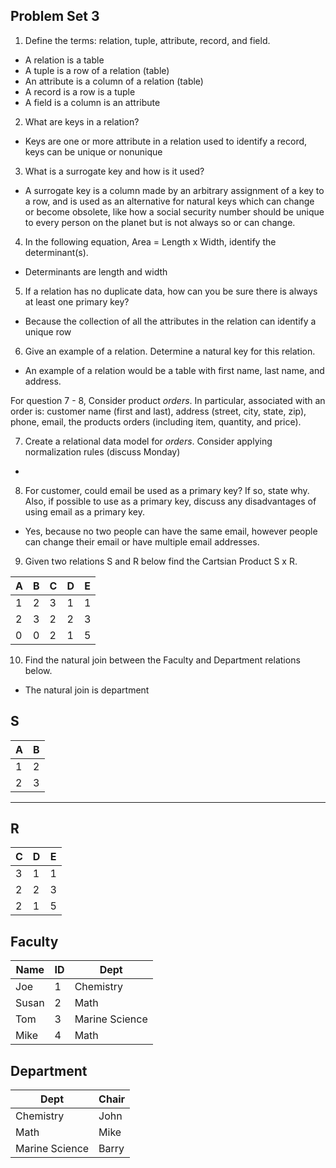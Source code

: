## Problem Set 3 

1. Define the terms: relation, tuple, attribute, record, and field.

  - A relation is a table
  - A tuple is a row of a relation (table)
  - An attribute is a column of a relation (table)
  - A record is a row is a tuple
  - A field is a column is an attribute

2. What are keys in a relation?

  - Keys are one or more attribute in a relation used to identify a record, keys can be unique or nonunique

3. What is a surrogate key and how is it used?

 - A surrogate key is a column made by an arbitrary assignment of a key to a row, and is used as an alternative for natural keys which can change or become obsolete, like how a social security number should be unique to every person on the planet but is not always so or can change.

4. In the following equation, Area = Length x Width, identify the determinant(s).

 - Determinants are length and width

5. If a relation has no duplicate data, how can you be sure there is always at least one primary key?

 - Because the collection of all the attributes in the relation can identify a unique row

6. Give an example of a relation.  Determine a natural key for this relation.

 - An example of a relation would be a table with first name, last name, and address.

 For question 7 - 8, Consider product *orders*.  In particular, associated with an order is: customer name (first and last), address (street, city, state, zip), phone, email, the products orders (including item, quantity, and price). 

7. Create a relational data model for *orders*.  Consider applying normalization rules (discuss Monday)

  - 

8. For customer, could email be used as a primary key?  If so, state why.  Also, if possible to use as a primary key, discuss any disadvantages of using email as a primary key.

  - Yes, because no two people can have the same email, however people can change their email or have multiple email addresses.

9. Given two relations S and R below find the Cartsian Product S x R. 

| A | B | C | D | E |
|---|---|---|---|---|
| 1 | 2 | 3 | 1 | 1 |
| 2 | 3 | 2 | 2 | 3 |
| 0 | 0 | 2 | 1 | 5 |



10. Find the natural join between the Faculty and Department relations below.

  - The natural join is department

S
--------------
| A | B |
|---|---|
| 1 | 2 |
| 2 | 3 |
---------

R
------------
| C | D | E |
|---|---|---|
| 3 | 1 | 1 |
| 2 | 2 | 3 |
| 2 | 1 | 5 |



Faculty
--------------
| Name | ID | Dept |
|-------|----|----------------|
| Joe | 1 | Chemistry |
| Susan | 2 | Math |
| Tom | 3 | Marine Science |
| Mike | 4 | Math |


Department
------------
| Dept | Chair  |
|---|---|
| Chemistry | John |
| Math | Mike |
| Marine Science | Barry |
